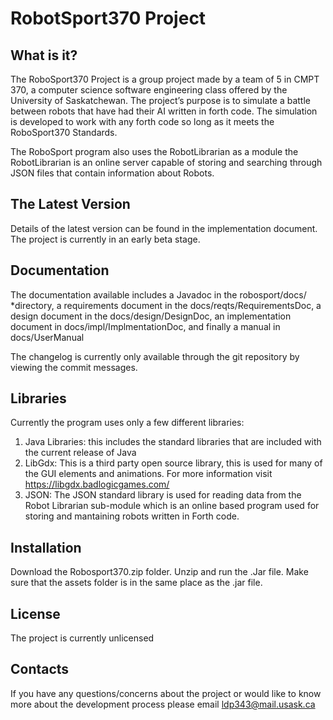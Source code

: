 # RobotSport370 Project

What is it?
------------
The RoboSport370 Project is a group project made by a team of 5 in CMPT 370, 
a computer science software engineering class offered by the University of 
Saskatchewan. The project’s purpose is to simulate a battle between robots 
that have had their AI written in forth code. The simulation is developed to 
work with any forth code so long as it meets the RoboSport370 Standards.

The RoboSport program also uses the RobotLibrarian as a module
the RobotLibrarian is an online server capable of storing and searching through
JSON files that contain information about Robots.

The Latest Version
--------------------------
Details of the latest version can be found in the implementation document.
The project is currently in an early beta stage.

Documentation
-------------------------
The documentation available includes a Javadoc in the robosport/docs/ 
*directory, a requirements document in the docs/reqts/RequirementsDoc, a 
design document in the docs/design/DesignDoc, an implementation document 
in docs/impl/ImplmentationDoc, and finally a manual in docs/UserManual

The changelog is currently only available through the git repository by 
viewing the commit messages.

Libraries
------------
Currently the program uses only a few different libraries:
1. Java Libraries: this includes the standard libraries that are included
with the current release of Java
2. LibGdx: This is a third party open source library, this is used 
for many of the GUI elements and animations. For more information
visit https://libgdx.badlogicgames.com/
3. JSON: The JSON standard library is used for reading data from the Robot
Librarian sub-module which is an online based program used for storing
and mantaining robots written in Forth code.


Installation
--------------------
Download the Robosport370.zip folder. Unzip and run the .Jar file. Make sure 
that the assets folder is in the same place as the .jar file.

License
---------
The project is currently unlicensed

Contacts
----------------
If you have any questions/concerns about the project or would like to 
know more about the development process please email ldp343@mail.usask.ca